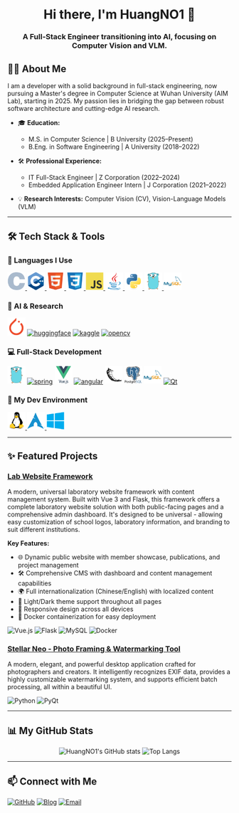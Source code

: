 <h1 align="center">Hi there, I'm HuangNO1 👋</h1>
<h3 align="center">A Full-Stack Engineer transitioning into AI, focusing on Computer Vision and VLM.</h3>

## 👨‍💻 About Me

I am a developer with a solid background in full-stack engineering, now pursuing a Master's degree in Computer Science at Wuhan University (AIM Lab), starting in 2025. My passion lies in bridging the gap between robust software architecture and cutting-edge AI research.

- 🎓 **Education:**
  - M.S. in Computer Science | B University (2025–Present)
  - B.Eng. in Software Engineering | A University (2018–2022)

- 🛠️ **Professional Experience:**
  - IT Full-Stack Engineer | Z Corporation (2022–2024)
  - Embedded Application Engineer Intern | J Corporation (2021–2022)

- 💡 **Research Interests:** Computer Vision (CV), Vision-Language Models (VLM)

---

## 🛠️ Tech Stack & Tools

### 🧠 Languages I Use

<p align="left">
  <a href="https://en.wikipedia.org/wiki/C_(programming_language)" target="_blank">
    <img src="https://raw.githubusercontent.com/devicons/devicon/master/icons/c/c-original.svg" alt="C" width="40" height="40"/>
  </a>
  <a href="https://isocpp.org/" target="_blank">
    <img src="https://raw.githubusercontent.com/devicons/devicon/master/icons/cplusplus/cplusplus-original.svg" alt="C++" width="40" height="40"/>
  </a>
  <a href="https://developer.mozilla.org/en-US/docs/Web/HTML" target="_blank">
    <img src="https://raw.githubusercontent.com/devicons/devicon/master/icons/html5/html5-original.svg" alt="HTML5" width="40" height="40"/>
  </a>
  <a href="https://developer.mozilla.org/en-US/docs/Web/CSS" target="_blank">
    <img src="https://raw.githubusercontent.com/devicons/devicon/master/icons/css3/css3-original.svg" alt="CSS3" width="40" height="40"/>
  </a>
  <a href="https://developer.mozilla.org/en-US/docs/Web/JavaScript" target="_blank">
    <img src="https://raw.githubusercontent.com/devicons/devicon/master/icons/javascript/javascript-original.svg" alt="JavaScript" width="40" height="40"/>
  </a>
  <a href="https://www.java.com/" target="_blank">
    <img src="https://raw.githubusercontent.com/devicons/devicon/master/icons/java/java-original.svg" alt="Java" width="40" height="40"/>
  </a>
  <a href="https://www.python.org/" target="_blank">
    <img src="https://raw.githubusercontent.com/devicons/devicon/master/icons/python/python-original.svg" alt="Python" width="40" height="40"/>
  </a>
  <a href="https://go.dev/" target="_blank">
    <img src="https://raw.githubusercontent.com/devicons/devicon/master/icons/go/go-original.svg" alt="Go" width="40" height="40"/>
  </a>
  <a href="https://www.mysql.com/" target="_blank">
    <img src="https://raw.githubusercontent.com/devicons/devicon/master/icons/mysql/mysql-original-wordmark.svg" alt="SQL" width="40" height="40"/>
  </a>
</p>

### 🤖 AI & Research

<p align="left">
  <a href="https://pytorch.org/" target="_blank"><img src="https://raw.githubusercontent.com/devicons/devicon/master/icons/pytorch/pytorch-original.svg" alt="pytorch" width="40" height="40"/></a>
  <a href="https://huggingface.co/" target="_blank"><img src="https://huggingface.co/front/assets/huggingface_logo-noborder.svg" alt="huggingface" width="40" height="40"/></a>
  <a href="https://www.kaggle.com/" target="_blank"><img src="https://www.vectorlogo.zone/logos/kaggle/kaggle-icon.svg" alt="kaggle" width="40" height="40"/></a>
  <a href="https://opencv.org/" target="_blank"><img src="https://www.vectorlogo.zone/logos/opencv/opencv-icon.svg" alt="opencv" width="40" height="40"/></a>
</p>

### 💻 Full-Stack Development

<p align="left">
  <a href="https://golang.org/" target="_blank"><img src="https://raw.githubusercontent.com/devicons/devicon/master/icons/go/go-original.svg" alt="go" width="40" height="40"/></a>
  <a href="https://spring.io/" target="_blank"><img src="https://www.vectorlogo.zone/logos/springio/springio-icon.svg" alt="spring" width="40" height="40"/></a>
  <a href="https://vuejs.org/" target="_blank"><img src="https://raw.githubusercontent.com/devicons/devicon/master/icons/vuejs/vuejs-original-wordmark.svg" alt="vuejs" width="40" height="40"/></a>
  <a href="https://angular.io" target="_blank"><img src="https://angular.io/assets/images/logos/angular/angular.svg" alt="angular" width="40" height="40"/></a>
  <a href="https://flask.palletsprojects.com/" target="_blank"><img src="https://raw.githubusercontent.com/devicons/devicon/master/icons/flask/flask-original.svg" alt="flask" width="40" height="40"/></a>
  <a href="https://www.postgresql.org" target="_blank"><img src="https://raw.githubusercontent.com/devicons/devicon/master/icons/postgresql/postgresql-original-wordmark.svg" alt="postgresql" width="40" height="40"/></a>
  <a href="https://www.mysql.com/" target="_blank"><img src="https://raw.githubusercontent.com/devicons/devicon/master/icons/mysql/mysql-original-wordmark.svg" alt="mysql" width="40" height="40"/></a>
  <a href="https://www.qt.io/" target="_blank"><img src="https://upload.wikimedia.org/wikipedia/commons/0/0b/Qt_logo_2016.svg" alt="Qt" width="40" height="40"/></a>
</p>

### 🐧 My Dev Environment

<p align="left">
  <a href="https://archlinux.org/" target="_blank">
    <img src="https://raw.githubusercontent.com/devicons/devicon/master/icons/linux/linux-original.svg" alt="Linux" width="40" height="40"/>
  </a>
  <a href="https://archlinux.org/" target="_blank">
    <img src="https://raw.githubusercontent.com/devicons/devicon/master/icons/archlinux/archlinux-original.svg" alt="Arch Linux" width="40" height="40"/>
  </a>
  <a href="https://www.microsoft.com/windows" target="_blank">
    <img src="https://raw.githubusercontent.com/devicons/devicon/master/icons/windows8/windows8-original.svg" alt="Windows" width="40" height="40"/>
  </a>
</p>


---

## ✨ Featured Projects

### [Lab Website Framework](https://github.com/HuangNO1/stellar-lab-web)

A modern, universal laboratory website framework with content management system. Built with Vue 3 and Flask, this framework offers a complete laboratory website solution with both public-facing pages and a comprehensive admin dashboard. It's designed to be universal - allowing easy customization of school logos, laboratory information, and branding to suit different institutions.

**Key Features:**
- 🌐 Dynamic public website with member showcase, publications, and project management
- 🛠️ Comprehensive CMS with dashboard and content management capabilities
- 🌍 Full internationalization (Chinese/English) with localized content
- 🎨 Light/Dark theme support throughout all pages
- 📱 Responsive design across all devices
- 🐳 Docker containerization for easy deployment

<p>
  <img src="https://img.shields.io/badge/Frontend-Vue%203-4FC08D?style=for-the-badge&logo=vue.js" alt="Vue.js" />
  <img src="https://img.shields.io/badge/Backend-Flask-000000?style=for-the-badge&logo=flask" alt="Flask" />
  <img src="https://img.shields.io/badge/Database-MySQL-4479A1?style=for-the-badge&logo=mysql&logoColor=white" alt="MySQL" />
  <img src="https://img.shields.io/badge/Deploy-Docker-2496ED?style=for-the-badge&logo=docker&logoColor=white" alt="Docker" />
</p>

### [Stellar Neo - Photo Framing & Watermarking Tool](https://github.com/HuangNO1/Stellar-Neo)

A modern, elegant, and powerful desktop application crafted for photographers and creators. It intelligently recognizes EXIF data, provides a highly customizable watermarking system, and supports efficient batch processing, all within a beautiful UI.

<p>
  <img src="https://img.shields.io/badge/Python-3776AB?style=for-the-badge&logo=python&logoColor=white" alt="Python" />
  <img src="https://img.shields.io/badge/PyQt-41CD52?style=for-the-badge&logo=qt&logoColor=white" alt="PyQt" />
</p>

---

## 📊 My GitHub Stats

<p align="center">
  <img src="https://github-readme-stats.vercel.app/api?username=HuangNO1&show_icons=true&theme=radical&locale=en" alt="HuangNO1's GitHub stats" />
  <img src="https://github-readme-stats.vercel.app/api/top-langs/?username=HuangNO1&layout=compact&theme=radical&locale=en" alt="Top Langs" />
</p>

---

## 📫 Connect with Me

<p align="left">
  <a href="https://github.com/HuangNO1" target="_blank"><img src="https://raw.githubusercontent.com/rahuldkjain/github-profile-readme-generator/master/src/images/icons/Social/github.svg" alt="GitHub" width="40" height="40"/></a>
  <a href="https://huangno1.github.io/" target="_blank"><img src="https://img.shields.io/badge/Blog-3B7EBF?style=for-the-badge&logo=blogger&logoColor=white" alt="Blog"/></a>
  <a href="mailto:your-email@example.com" target="_blank"><img src="https://img.shields.io/badge/Email-D14836?style=for-the-badge&logo=gmail&logoColor=white" alt="Email"/></a>
</p>
